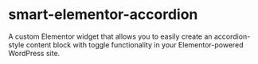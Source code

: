 # smart-elementor-accordion
A custom Elementor widget that allows you to easily create an accordion-style content block with toggle functionality in your Elementor-powered WordPress site.
